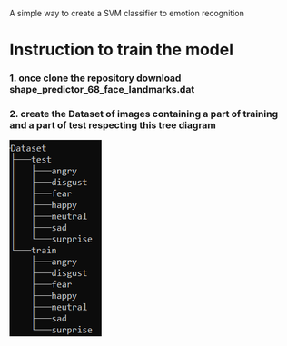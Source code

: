 A simple way to create a SVM classifier to emotion recognition

# Instruction to train the model

### 1. once clone the repository download shape_predictor_68_face_landmarks.dat
### 2. create the Dataset of images containing a part of training and a part of test respecting this tree diagram

![](img-readme1.png)
